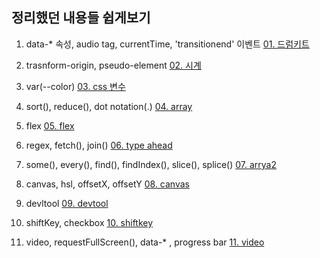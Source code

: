 ﻿## 정리했던 내용들 쉽게보기

1. data-* 속성, audio tag, currentTime, 'transitionend' 이벤트
[01. 드럼키트](https://github.com/yechukim/JavaScript30-1/tree/master/01%20-%20JavaScript%20Drum%20Kit)

2. trasnform-origin, pseudo-element
[02. 시계](https://github.com/yechukim/JavaScript30-1/tree/master/02%20-%20JS%20and%20CSS%20Clock)

3. var(--color)
[03. css 변수](https://github.com/yechukim/JavaScript30-1/tree/master/03%20-%20CSS%20Variables)

4. sort(), reduce(), dot notation(.)
[04. array](https://github.com/yechukim/JavaScript30-1/tree/master/04%20-%20Array%20Cardio%20Day%201)

5. flex 
[05. flex](https://github.com/yechukim/JavaScript30-1/tree/master/05%20-%20Flex%20Panel%20Gallery)

6. regex, fetch(), join()
[06. type ahead](https://github.com/yechukim/JavaScript30-1/tree/master/06%20-%20Type%20Ahead)

7. some(), every(), find(), findIndex(), slice(), splice()
[07. arrya2](https://github.com/yechukim/JavaScript30-1/tree/master/07%20-%20Array%20Cardio%20Day%202)

8. canvas, hsl, offsetX, offsetY
[08. canvas](https://github.com/yechukim/JavaScript30-1/tree/master/08%20-%20Fun%20with%20HTML5%20Canvas)

9. devltool
[09. devtool](https://github.com/yechukim/JavaScript30-1/blob/master/09%20-%20Dev%20Tools%20Domination/dev_trick.md)

10. shiftKey, checkbox
[10. shiftkey](https://github.com/yechukim/JavaScript30-1/tree/master/10%20-%20Hold%20Shift%20and%20Check%20Checkboxes)

11. video, requestFullScreen(), data-* , progress bar
[11. video](https://github.com/yechukim/JavaScript30-1/tree/master/11%20-%20Custom%20Video%20Player)